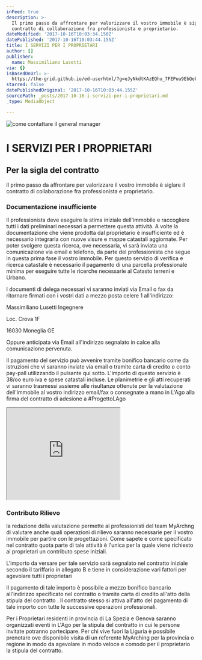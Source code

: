 ```yaml
---
inFeed: true
description: >-
  Il primo passo da affrontare per valorizzare il vostro immobile è siglare il
  contratto di collaborazione fra professionista e proprietario.
dateModified: '2017-10-16T10:03:34.150Z'
datePublished: '2017-10-16T10:03:44.155Z'
title: I SERVIZI PER I PROPRIETARI
author: []
publisher:
  name: Massimiliano Lusetti
via: {}
isBasedOnUrl: >-
  https://the-grid.github.io/ed-userhtml/?g=eJyNkdtKAzEQhu_7FEPuu9EbQekWSsFTi_RC9HLJJtnd0ZxIZt3uG_kevpjZliKKiJAhM4H5__kyi8ZHC0ISeleyjiikK86HYSiCGIMwhfSWyxbnNTo-6DrJyMBq6rwqWfCJGJCIraaSVeQDW84W6EJPQGPQWRCV0o6BEzZX0ioGb8L0Oa_SfC8Nyte_W7psoVVV90TeVfjVf3F_efu02V6vNs-rh58aaEWrGaQof2Py9YuWlA5oSNXdI88HeU1uiuw1Oj-s19X2pmixYVD7qHQs2dlpqNTXFjO5MBl7J8adMPDxDmimn_HKQxQB86Uhoeyjh6AjBNGKqPNbI2LCU-mdQaeLA4Btj4rfHP_NgDzvhgfca3Mce0BFXcnOGXQa246mNNvwaePL2SdQPa1O
starred: false
datePublishedOriginal: '2017-10-16T10:03:44.155Z'
sourcePath: _posts/2017-10-16-i-servizi-per-i-proprietari.md
_type: MediaObject

---
```

![come contattare il general manager](https://the-grid-user-content.s3-us-west-2.amazonaws.com/add32494-91d3-4f77-89a0-19ce9edc0725.jpg)

# I SERVIZI PER I PROPRIETARI

## Per la sigla del contratto

Il primo passo da affrontare per valorizzare il vostro immobile è siglare il contratto di collaborazione fra professionista e proprietario.

### Documentazione insufficiente

Il professionista deve eseguire la stima iniziale dell'immobile e raccogliere tutti i dati preliminari necessari a permettere questa attività. A volte la documentazione che viene prodotta dal proprietario è insufficiente ed è necessario integrarla con nuove visure e mappe catastali aggiornate. Per poter svolgere questa ricerca, ove necessaria, vi sarà inviata una comunicazione via email e telefono, da parte del professionista che segue in questa prima fase il vostro immobile. Per questo servizio di verifica e ricerca catastale è necessario il pagamento di una parcella professionale minima per eseguire tutte le ricerche necessarie al Catasto terreni e Urbano.

I documenti di delega necessari vi saranno inviati via Email o fax da ritornare firmati con i vostri dati a mezzo posta celere 1 all'indirizzo:

Massimiliano Lusetti Ingegnere

Loc. Crova 1F 

16030 Moneglia GE

Oppure anticipata via Email all'indirizzo segnalato in calce alla comunicazione pervenuta.

Il pagamento del servizio può avvenire tramite bonifico bancario come da istruzioni che vi saranno inviate via email o tramite carta di credito o conto pay-pall utilizzando il pulsante qui sotto. L'importo di questo servizio è 38/oo euro iva e spese catastali incluse. Le planimetrie e gli atti recuperati vi saranno trasmessi assieme alle risultanze ottenute per la valutazione dell'immobile al vostro indirizzo email/fax o consegnate a mano in L'Ago alla firma del contratto di adesione a \#ProgettoLAgo

<iframe src="https://the-grid.github.io/ed-userhtml/?g=eJyNkdtKAzEQhu_7FEPuu9EbQekWSsFTi_RC9HLJJtnd0ZxIZt3uG_kevpjZliKKiJAhM4H5__kyi8ZHC0ISeleyjiikK86HYSiCGIMwhfSWyxbnNTo-6DrJyMBq6rwqWfCJGJCIraaSVeQDW84W6EJPQGPQWRCV0o6BEzZX0ioGb8L0Oa_SfC8Nyte_W7psoVVV90TeVfjVf3F_efu02V6vNs-rh58aaEWrGaQof2Py9YuWlA5oSNXdI88HeU1uiuw1Oj-s19X2pmixYVD7qHQs2dlpqNTXFjO5MBl7J8adMPDxDmimn_HKQxQB86Uhoeyjh6AjBNGKqPNbI2LCU-mdQaeLA4Btj4rfHP_NgDzvhgfca3Mce0BFXcnOGXQa246mNNvwaePL2SdQPa1O" height="244" style=""></iframe>

### Contributo Rilievo

la redazione della valutazione permette ai professionisti del team MyArchng di valutare anche quali operazioni di rilievo saranno necessarie per il vostro immobile per partire con le progettazioni. Come sapete e come specificato nel contratto quota parte di tale attività è l'unica per la quale viene richiesto ai proprietari un contributo spese iniziali.

L'importo da versare per tale servizio sarà segnalato nel contratto iniziale secondo il tariffario in allegato B e tiene in considerazione vari fattori per agevolare tutti i proprietari

Il pagamento di tale importo è possibile a mezzo bonifico bancario all'indirizzo specificato nel contratto o tramite carta di credito all'atto della stipula del contratto . Il contratto stesso si attiva all'atto del pagamento di tale importo con tutte le successive operazioni professionali.

Per i Proprietari residenti in provincia di La Spezia e Genova saranno organizzati eventi in L'Ago per la stipula del contratto in cui le persone invitate potranno partecipare. Per chi vive fuori la Liguria è possibile prenotare ove disponibile visita di un referente MyArching per la provincia o regione in modo da agevolare in modo veloce e comodo per il proprietario la stipula del contratto.